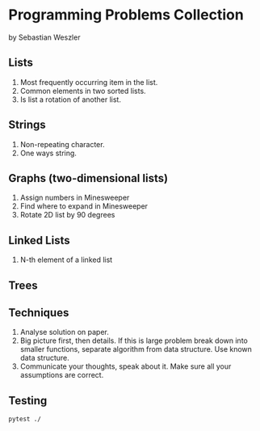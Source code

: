 # Programming Problems Collection
by Sebastian Weszler

## Lists
1. Most frequently occurring item in the list.
2. Common elements in two sorted lists.
3. Is list a rotation of another list.


## Strings
1. Non-repeating character.
2. One ways string.

## Graphs (two-dimensional lists)
1. Assign numbers in Minesweeper
2. Find where to expand in Minesweeper
3. Rotate 2D list by 90 degrees

## Linked Lists
1. N-th element of a linked list


## Trees


## Techniques
1. Analyse solution on paper.
2. Big picture first, then details. If this is large problem break down into smaller functions, separate algorithm from data structure. Use known data structure.
3. Communicate your thoughts, speak about it. Make sure all your assumptions are correct.


## Testing

```
pytest ./
```